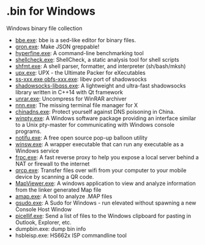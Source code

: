 # .bin for Windows

Windows binary file collection

- [bbe.exe](https://sourceforge.net/projects/bbe-/): bbe is a sed-like editor for binary files.
- [gron.exe](https://github.com/tomnomnom/gron.git): Make JSON greppable!
- [hyperfine.exe](https://github.com/sharkdp/hyperfine.git): A command-line benchmarking tool
- [shellcheck.exe](https://github.com/koalaman/shellcheck.git): ShellCheck, a static analysis tool for shell scripts
- [shfmt.exe](https://github.com/mvdan/sh.git): A shell parser, formatter, and interpreter (sh/bash/mksh)
- [upx.exe](https://github.com/upx/upx.git): UPX - the Ultimate Packer for eXecutables
- [ss-xxx.exe obfs-xxx.exe](https://github.com/shadowsocks/shadowsocks-libev.git): libev port of shadowsocks
- [shadowsocks-libqss.exe](https://github.com/shadowsocks/libQtShadowsocks.git): A lightweight and ultra-fast shadowsocks library written in C++14 with Qt framework
- [unrar.exe](https://www.rarlab.com/rar_add.htm): Uncompress for WinRAR archiver
- [nnn.exe](https://github.com/fengyichui/nnn.git): The missing terminal file manager for X
- [chinadns.exe](https://github.com/shadowsocks/ChinaDNS.git): Protect yourself against DNS poisoning in China.
- [winpty.exe](https://github.com/rprichard/winpty.git): A Windows software package providing an interface similar to a Unix pty-master for communicating with Windows console programs.
- [notifu.exe](http://www.paralint.com/projects/notifu): A free open source pop-up balloon utility
- [winsw.exe](https://github.com/winsw/winsw.git): A wrapper executable that can run any executable as a Windows service
- [frpc.exe](https://github.com/fatedier/frp.git): A fast reverse proxy to help you expose a local server behind a NAT or firewall to the internet
- [qrcp.exe](https://github.com/claudiodangelis/qrcp.git): Transfer files over wifi from your computer to your mobile device by scanning a QR code.
- [MapViewer.exe](https://github.com/govind-mukundan/MapViewer.git): A windows application to view and analyze information from the linker generated Map file
- [amap.exe](http://www.sikorskiy.net/prj/amap/):  A tool to analyze .MAP files
- [gsudo.exe](https://github.com/gerardog/gsudo.git): A Sudo for Windows - run elevated without spawning a new Console Host Window
- [picellif.exe](https://github.com/roryyorke/picellif.git): Send a list of files to the Windows clipboard for pasting in Outlook, Explorer, etc.
- dumpbin.exe: dump bin info
- hsbleisp.exe: HS662x ISP commandline tool


